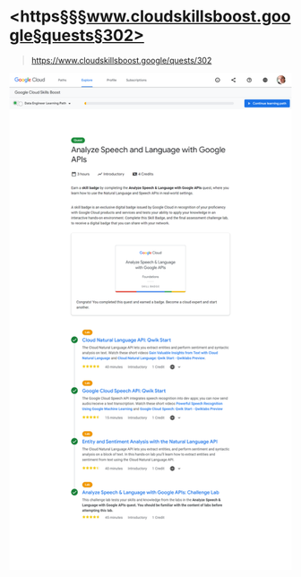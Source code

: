 # <https§§§www.cloudskillsboost.google§quests§302>
> <https://www.cloudskillsboost.google/quests/302>

![](1686859621837.png)

